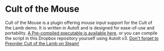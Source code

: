 # Cult of the Mouse

Cult of the Mouse is a plugin offering mouse input support for the Cult of the Lamb demo.
It is written in AutoIt and is designed for ease-of-use and portability.
[A Pre-compiled executable is available here](https://www.dropbox.com/sh/m4fryfqox2i6czk/AACpoX0huKebgsbhsud27bv1a?dl=1), or you can compile the script in this Dropbox repository yourself using AutoIt v3.
[Don't forget to Preorder Cult of the Lamb on Steam!](steam://purchase/1313140)